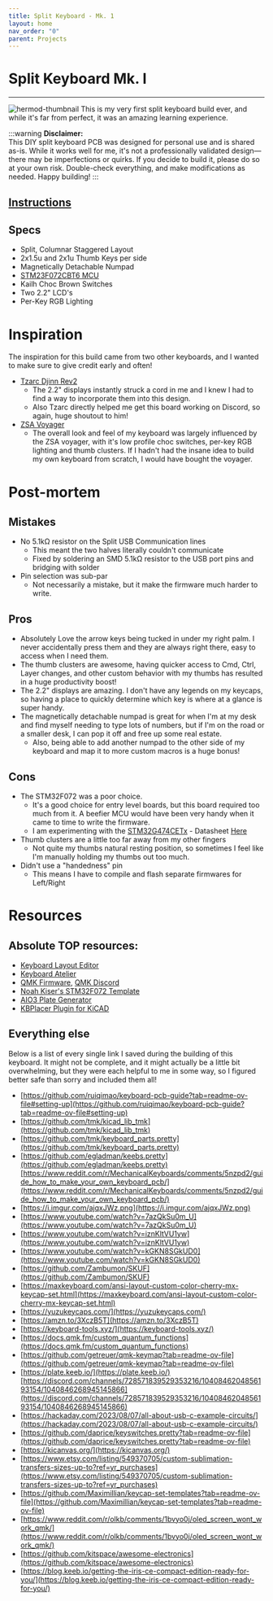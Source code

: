 ```yaml
---
title: Split Keyboard - Mk. 1
layout: home
nav_order: "0"
parent: Projects
---
```

# Split Keyboard Mk. I

----
<img src="./img/hermod-mk-1/thumbnail-5.png" alt="hermod-thumbnail"/>
This is my very first split keyboard build ever, and while it's far from perfect, it was an amazing learning experience. 

:::warning
**Disclaimer:**  
This DIY split keyboard PCB was designed for personal use and is shared as-is. While it works well for me, it's not a professionally validated design—there may be imperfections or quirks. If you decide to build it, please do so at your own risk. Double-check everything, and make modifications as needed. Happy building!
:::

## [Instructions](<1 - Instructions.md>)
## Specs
- Split, Columnar Staggered Layout
- 2x1.5u and 2x1u Thumb Keys per side
- Magnetically Detachable Numpad
- [STM23F072CBT6 MCU](https://www.digikey.com/en/products/detail/stmicroelectronics/STM32F072CBT6/4815292)
- Kailh Choc Brown Switches
- Two 2.2" LCD's
- Per-Key RGB Lighting

# Inspiration

The inspiration for this build came from two other keyboards, and I wanted to make sure to give credit early and often!
- [Tzarc Djinn Rev2](https://github.com/tzarc/keyboards)
	- The 2.2" displays instantly struck a cord in me and I knew I had to find a way to incorporate them into this design.
	- Also Tzarc directly helped me get this board working on Discord, so again, huge shoutout to him!
- [ZSA Voyager](https://www.zsa.io/voyager)
	- The overall look and feel of my keyboard was largely influenced by the ZSA voyager, with it's low profile choc switches, per-key RGB lighting and thumb clusters. If I hadn't had the insane idea to build my own keyboard from scratch, I would have bought the voyager.

# Post-mortem

## Mistakes
- No 5.1kΩ resistor on the Split USB Communication lines
	- This meant the two halves literally couldn't communicate
	- Fixed by soldering an SMD 5.1kΩ resistor to the USB port pins and bridging with solder
- Pin selection was sub-par
	- Not necessarily a mistake, but it make the firmware much harder to write. 

## Pros
- Absolutely Love the arrow keys being tucked in under my right palm. I never accidentally press them and they are always right there, easy to access when I need them.
- The thumb clusters are awesome, having quicker access to Cmd, Ctrl, Layer changes, and other custom behavior with my thumbs has resulted in a huge productivity boost!
- The 2.2" displays are amazing. I don't have any legends on my keycaps, so having a place to quickly determine which key is where at a glance is super handy.
- The magnetically detachable numpad is great for when I'm at my desk and find myself needing to type lots of numbers, but if I'm on the road or a smaller desk, I can pop it off and free up some real estate. 
	- Also, being able to add another numpad to the other side of my keyboard and map it to more custom macros is a huge bonus!

## Cons
- The STM32F072 was a poor choice.
	- It's a good choice for entry level boards, but this board required too much from it. A beefier MCU would have been very handy when it came to time to write the firmware.
	- I am experimenting with the [STM32G474CETx](https://www.digikey.com/en/products/detail/stmicroelectronics/stm32g474cet6/10326773) - Datasheet [Here](https://www.st.com/resource/en/datasheet/stm32g474cb.pdf)
- Thumb clusters are a little too far away from my other fingers
	- Not quite my thumbs natural resting position, so sometimes I feel like I'm manually holding my thumbs out too much.
- Didn't use a "handedness" pin
	- This means I have to compile and flash separate firmwares for Left/Right

# Resources
## Absolute TOP resources:
- [Keyboard Layout Editor](https://www.keyboard-layout-editor.com/)
- [Keyboard Atelier](https://kbatelier.org/)
- [QMK Firmware](https://docs.qmk.fm/),  [QMK Discord](https://discord.com/invite/qmk)
- [Noah Kiser's STM32F072 Template](https://github.com/NCKiser/STM32F072_template)
- [AIO3 Plate Generator](https://kbplate.ai03.com/)
- [KBPlacer Plugin for KiCAD](https://github.com/adamws/kicad-kbplacer)

## Everything else
Below is a list of every single link I saved during the building of this keyboard. It might not be complete, and it might actually be a little bit overwhelming, but they were each helpful to me in some way, so I figured better safe than sorry and included them all!

- [https://github.com/ruiqimao/keyboard-pcb-guide?tab=readme-ov-file#setting-up](https://github.com/ruiqimao/keyboard-pcb-guide?tab=readme-ov-file#setting-up)
- [https://github.com/tmk/kicad_lib_tmk](https://github.com/tmk/kicad_lib_tmk)
- [https://github.com/tmk/keyboard_parts.pretty](https://github.com/tmk/keyboard_parts.pretty)
- [https://github.com/egladman/keebs.pretty](https://github.com/egladman/keebs.pretty)[https://www.reddit.com/r/MechanicalKeyboards/comments/5nzpd2/guide_how_to_make_your_own_keyboard_pcb/](https://www.reddit.com/r/MechanicalKeyboards/comments/5nzpd2/guide_how_to_make_your_own_keyboard_pcb/)
- [https://i.imgur.com/ajqxJWz.png](https://i.imgur.com/ajqxJWz.png)
- [https://www.youtube.com/watch?v=7azQkSu0m_U](https://www.youtube.com/watch?v=7azQkSu0m_U)
- [https://www.youtube.com/watch?v=iznKltVU1yw](https://www.youtube.com/watch?v=iznKltVU1yw)
- [https://www.youtube.com/watch?v=kGKN8SGkUD0](https://www.youtube.com/watch?v=kGKN8SGkUD0)
- [https://github.com/Zambumon/SKUF](https://github.com/Zambumon/SKUF)
- [https://maxkeyboard.com/ansi-layout-custom-color-cherry-mx-keycap-set.html](https://maxkeyboard.com/ansi-layout-custom-color-cherry-mx-keycap-set.html)
- [https://yuzukeycaps.com/](https://yuzukeycaps.com/)
- [https://amzn.to/3XczB5T](https://amzn.to/3XczB5T)
- [https://keyboard-tools.xyz/](https://keyboard-tools.xyz/)
- [https://docs.qmk.fm/custom_quantum_functions](https://docs.qmk.fm/custom_quantum_functions)
- [https://github.com/getreuer/qmk-keymap?tab=readme-ov-file](https://github.com/getreuer/qmk-keymap?tab=readme-ov-file)
- [https://plate.keeb.io/](https://plate.keeb.io/)[https://discord.com/channels/728571839529353216/1040846204856193154/1040846268945145866](https://discord.com/channels/728571839529353216/1040846204856193154/1040846268945145866)
- [https://hackaday.com/2023/08/07/all-about-usb-c-example-circuits/](https://hackaday.com/2023/08/07/all-about-usb-c-example-circuits/)
- [https://github.com/daprice/keyswitches.pretty?tab=readme-ov-file](https://github.com/daprice/keyswitches.pretty?tab=readme-ov-file)
- [https://kicanvas.org/](https://kicanvas.org/)
- [https://www.etsy.com/listing/549370705/custom-sublimation-transfers-sizes-up-to?ref=yr_purchases](https://www.etsy.com/listing/549370705/custom-sublimation-transfers-sizes-up-to?ref=yr_purchases)
- [https://github.com/Maximillian/keycap-set-templates?tab=readme-ov-file](https://github.com/Maximillian/keycap-set-templates?tab=readme-ov-file)
- [https://www.reddit.com/r/olkb/comments/1bvyo0j/oled_screen_wont_work_qmk/](https://www.reddit.com/r/olkb/comments/1bvyo0j/oled_screen_wont_work_qmk/)
- [https://github.com/kitspace/awesome-electronics](https://github.com/kitspace/awesome-electronics)
- [https://blog.keeb.io/getting-the-iris-ce-compact-edition-ready-for-you/](https://blog.keeb.io/getting-the-iris-ce-compact-edition-ready-for-you/)